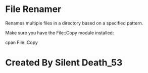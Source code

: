 # File Renamer
Renames multiple files in a directory based on a specified pattern.

Make sure you have the File::Copy module installed:

cpan File::Copy


# Created By Silent Death_53
